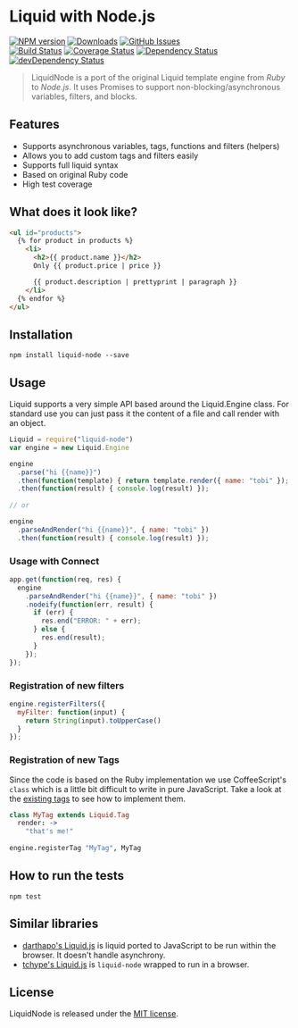 # Liquid with Node.js

[![NPM version](https://img.shields.io/npm/v/liquid-node.svg?style=flat)](https://www.npmjs.org/package/liquid-node)
[![Downloads](http://img.shields.io/npm/dm/liquid-node.svg?style=flat)](https://www.npmjs.org/package/liquid-node)
[![GitHub Issues](http://img.shields.io/github/issues/sirlantis/liquid-node.svg?style=flat)](https://github.com/sirlantis/liquid-node/issues)
<br>
[![Build Status](https://img.shields.io/travis/sirlantis/liquid-node.svg?style=flat)](https://travis-ci.org/sirlantis/liquid-node)
[![Coverage Status](https://img.shields.io/coveralls/sirlantis/liquid-node.svg?style=flat)](https://coveralls.io/r/sirlantis/liquid-node?branch=master)
[![Dependency Status](http://img.shields.io/david/sirlantis/liquid-node.svg?style=flat)](https://david-dm.org/sirlantis/liquid-node)
[![devDependency Status](http://img.shields.io/david/dev/sirlantis/liquid-node.svg?style=flat)](https://david-dm.org/sirlantis/liquid-node#info=devDependencies)

> LiquidNode is a port of the original Liquid template engine from *Ruby* to *Node.js*.
> It uses Promises to support non-blocking/asynchronous variables, filters, and blocks.

## Features

- Supports asynchronous variables, tags, functions and filters (helpers)
- Allows you to add custom tags and filters easily
- Supports full liquid syntax
- Based on original Ruby code
- High test coverage

## What does it look like?

```html
<ul id="products">
  {% for product in products %}
    <li>
      <h2>{{ product.name }}</h2>
      Only {{ product.price | price }}

      {{ product.description | prettyprint | paragraph }}
    </li>
  {% endfor %}
</ul>
```

## Installation

```
npm install liquid-node --save
```

## Usage

Liquid supports a very simple API based around the Liquid.Engine class.
For standard use you can just pass it the content of a file and call render with an object.

```javascript
Liquid = require("liquid-node")
var engine = new Liquid.Engine

engine
  .parse("hi {{name}}")
  .then(function(template) { return template.render({ name: "tobi" }); })
  .then(function(result) { console.log(result) });
  
// or

engine
  .parseAndRender("hi {{name}}", { name: "tobi" })
  .then(function(result) { console.log(result) });
```

### Usage with Connect

```javascript
app.get(function(req, res) {
  engine
    .parseAndRender("hi {{name}}", { name: "tobi" })
    .nodeify(function(err, result) {
      if (err) {
        res.end("ERROR: " + err);
      } else {
        res.end(result);
      }
    });
});
```

### Registration of new filters

```javascript
engine.registerFilters({
  myFilter: function(input) {
    return String(input).toUpperCase()
  }
});
```

### Registration of new Tags

Since the code is based on the Ruby implementation we use CoffeeScript's `class`
which is a little bit difficult to write in pure JavaScript.
Take a look at the [existing tags](https://github.com/sirlantis/liquid-node/tree/master/src/liquid/tags)
to see how to implement them.

```coffeescript
class MyTag extends Liquid.Tag
  render: ->
    "that's me!"
    
engine.registerTag "MyTag", MyTag
```

## How to run the tests

```
npm test
```

## Similar libraries

* [darthapo's Liquid.js](https://github.com/darthapo/liquid.js) is liquid ported to JavaScript to be run within the browser. It doesn't handle asynchrony.
* [tchype's Liquid.js](https://github.com/tchype/liquid.js) is `liquid-node` wrapped to run in a browser.

## License

LiquidNode is released under the [MIT license](http://www.opensource.org/licenses/MIT).
